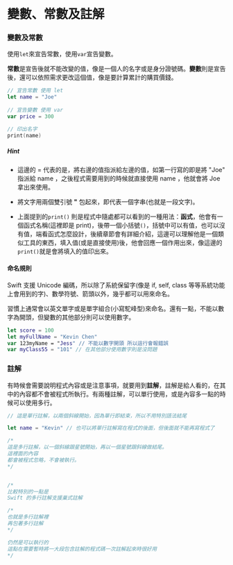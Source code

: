 # 變數、常數及註解

### 變數及常數

使用`let`來宣告常數，使用`var`宣告變數。

**常數**是宣告後就不能改變的值，像是一個人的名字或是身分證號碼。**變數**則是宣告後，還可以依照需求更改這個值，像是要計算累計的購買價錢。

```swift
// 宣告常數 使用 let
let name = "Joe"
    
// 宣告變數 使用 var
var price = 300

// 印出名字
print(name)

```


##### Hint

-  這邊的 = 代表的是，將右邊的值指派給左邊的值，如第一行寫的即是將 "Joe" 指派給 name ，之後程式需要用到的時候就直接使用 name ，他就會將 Joe 拿出來使用。

-  將文字用兩個雙引號 **"** 包起來，即代表一個字串(也就是一段文字)。

-  上面提到的`print()` 則是程式中隨處都可以看到的一種用法：**函式**，他會有一個函式名稱(這裡即是 print)，後帶一個小括號`()`，括號中可以有值，也可以沒有值，端看函式怎麼設計，後續章節會有詳細介紹，這邊可以理解他是一個類似工具的東西，填入值(或是直接使用)後，他會回應一個作用出來，像這邊的`print()`就是會將填入的值印出來。

#### 命名規則

Swift 支援 Unicode 編碼，所以除了系統保留字(像是 if, self, class 等等系統功能上會用到的字)、數學符號、箭頭以外，幾乎都可以用來命名。

習慣上通常會以英文單字或是單字組合(小寫駝峰型)來命名。還有一點，不能以數字為開頭，但變數的其他部分則可以使用數字。

```swift
let score = 100
let myFullName = "Kevin Chen"
var 123myName = "Jess" // 不能以數字開頭 所以這行會報錯誤
var myClass55 = "101" // 在其他部分使用數字則是沒問題

```


### 註解

有時候會需要說明程式內容或是注意事項，就要用到**註解**，註解是給人看的，在其中的內容都不會被程式所執行。有兩種註解，可以單行使用，或是內容多一點的時候可以使用多行。

```swift
// 這是單行註解，以兩個斜線開始，因為單行即結束，所以不用特別語法結尾

let name = "Kevin" // 也可以將單行註解寫在程式的後面，但後面就不能再寫程式了

/*
這是多行註解，以一個斜線跟星號開始，再以一個星號跟斜線做結尾。
這裡面的內容
都會被程式忽略，不會被執行。
*/


/*
比較特別的一點是
Swift 的多行註解支援巢式註解

/*
也就是多行註解裡
再包著多行註解
*/

仍然是可以執行的
這點在需要暫時將一大段包含註解的程式碼一次註解起來時很好用
*/

```








